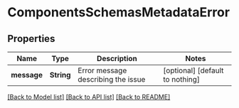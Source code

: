# ComponentsSchemasMetadataError


## Properties
Name | Type | Description | Notes
------------ | ------------- | ------------- | -------------
**message** | **String** | Error message describing the issue | [optional] [default to nothing]


[[Back to Model list]](../README.md#models) [[Back to API list]](../README.md#api-endpoints) [[Back to README]](../README.md)


